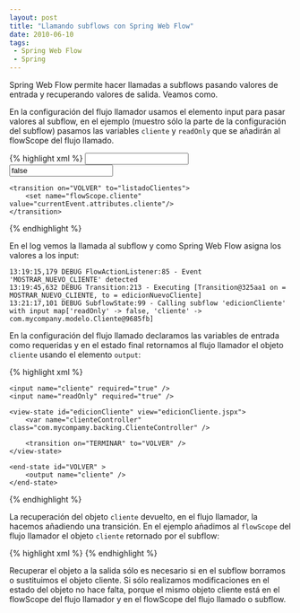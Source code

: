 ```yaml
---
layout: post
title: "Llamando subflows con Spring Web Flow"
date: 2010-06-10
tags:
 - Spring Web Flow
 - Spring
---
```


Spring Web Flow permite hacer llamadas a subflows pasando valores de entrada y recuperando valores de salida. Veamos como.

En la configuración del flujo llamador usamos el elemento input para pasar valores al subflow, en el ejemplo  (muestro sólo la parte de la configuración del subflow) pasamos las variables `cliente` y  `readOnly` que se añadirán al flowScope del flujo llamado.

{% highlight xml %}
<subflow-state id="edicionNuevoCliente" subflow="edicionCliente">
	<input name="cliente" /> 
	<input name="readOnly" value="false" />

	<transition on="VOLVER" to="listadoClientes">
		<set name="flowScope.cliente" value="currentEvent.attributes.cliente"/>
	</transition>
</subflow-state>
{% endhighlight %}

En el log vemos la llamada al subflow y como Spring Web Flow asigna los valores a los input:

	13:19:15,179 DEBUG FlowActionListener:85 - Event 'MOSTRAR_NUEVO_CLIENTE' detected
	13:19:45,632 DEBUG Transition:213 - Executing [Transition@325aa1 on = MOSTRAR_NUEVO_CLIENTE, to = edicionNuevoCliente]
	13:21:17,101 DEBUG SubflowState:99 - Calling subflow 'edicionCliente' with input map['readOnly' -> false, 'cliente' -> com.mycompany.modelo.Cliente@9685fb]


En la configuración del flujo llamado declaramos las variables de entrada como requeridas y en el estado final retornamos al flujo llamador el objeto `cliente` usando el elemento `output`:

{% highlight xml %}
<?xml version="1.0" encoding="UTF-8"?>
<flow xmlns="http://www.springframework.org/schema/webflow"
	xmlns:xsi="http://www.w3.org/2001/XMLSchema-instance"
	xsi:schemaLocation="http://www.springframework.org/schema/webflow http://www.springframework.org/schema/webflow/spring-webflow-2.0.xsd">

	<input name="cliente" required="true" />
	<input name="readOnly" required="true" />

	<view-state id="edicionCliente" view="edicionCliente.jspx">
		<var name="clienteController" class="com.mycompamy.backing.ClienteController" />

		<transition on="TERMINAR" to="VOLVER" />
	</view-state>

	<end-state id="VOLVER" >
		<output name="cliente" />
	</end-state>
</flow>
{% endhighlight %}

La recuperación del objeto `cliente` devuelto, en el flujo llamador, la hacemos añadiendo una transición. En el ejemplo añadimos al `flowScope` del flujo llamador el objeto `cliente` retornado por el subflow:

{% highlight xml %}
<transition on="VOLVER" to="listadoClientes">
	<set name="flowScope.cliente" value="currentEvent.attributes.cliente"/>
</transition>
{% endhighlight %}

Recuperar el objeto a la salida sólo es necesario si en el subflow borramos o sustituimos el objeto cliente. Si sólo realizamos modificaciones en el estado del objeto no hace falta, porque el mismo objeto cliente está en el flowScope del flujo llamador y en el flowScope del flujo llamado o subflow.
